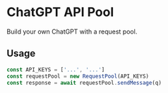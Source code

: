# ChatGPT API Pool

Build your own ChatGPT with a request pool.

## Usage

```ts
const API_KEYS = ['...', '...']
const requestPool = new RequestPool(API_KEYS)
const response = await requestPool.sendMessage(q)
```
